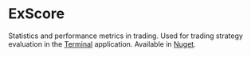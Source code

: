 # ExScore
Statistics and performance metrics in trading. 
Used for trading strategy evaluation in the [Terminal](https://github.com/Indemos/Terminal) application. 
Available in [Nuget](https://www.nuget.org/packages/ExScore/1.0.1-RC).
